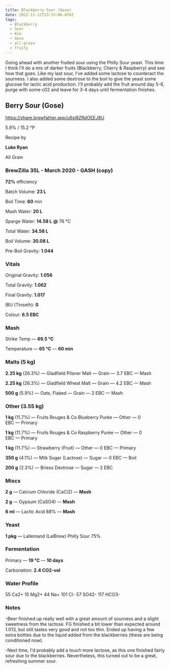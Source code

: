 ```yaml
---
title: Blackberry Sour (Gose)
date: 2022-11-12T13:33:06.876Z
tags:
  - Blackberry
  - Sour
  - Ale
  - Gose
  - all-grain
  - fruity
---
```

Going ahead with another fruited sour using the Philly Sour yeast. This time I think I'll do a mix of darker fruits (Blackberry, Cherry & Raspberry) and see how that goes. Like my last sour, I've added some lactose to counteract the sourness. I also added some dextrose to the boil to give the yeast some glucose for lactic acid production. I'll probably add the fruit around day 5-6, purge with some c02 and leave for 3-4 days until fermentation finishes.

<!--StartFragment-->

## **Berry Sour (Gose)**

<https://share.brewfather.app/u6si9ZRdOEEJ8U>

5.9% / 15.2 °P

Recipe by

**Luke Ryan**

All Grain

### **BrewZilla 35L - March 2020 - GASH (copy)**

**72%** efficiency

Batch Volume: **23 L**

Boil Time: **60** min

Mash Water: **20 L**

Sparge Water: **14.58 L** **@** 76 °C

Total Water: **34.58 L**

Boil Volume: **30.08 L**

Pre-Boil Gravity: **1.044**

### Vitals

Original Gravity: **1.056**

Total Gravity: **1.062**

Final Gravity: **1.017**

IBU (Tinseth): **0**

Colour: **6.5 EBC** 

### Mash

Strike Temp — **69.5 °C**

Temperature — **65 °C** — **60 min**

### Malts **(5 kg)**

**2.25 kg** (26.3%) — Gladfield Pilsner Malt — Grain — 3.7 EBC — Mash

**2.25 kg** (26.3%) — Gladfield Wheat Malt — Grain — 4.2 EBC — Mash

**500 g** (5.9%) — Oats, Flaked — Grain — 2 EBC — Mash

### Other **(3.55 kg)**

**1 kg** (11.7%) — Fruits Rouges & Co Blueberry Purée — Other — 0 EBC — Primary

**1 kg** (11.7%) — Fruits Rouges & Co Raspberry Purée — Other — 0 EBC — Primary

**1 kg** (11.7%) — Strawberry (Fruit) — Other — 0 EBC — Primary

**350 g** (4.1%) — Milk Sugar (Lactose) — Sugar — 0 EBC — Boil

**200 g** (2.3%) — Briess Dextrose — Sugar — 2 EBC

### Miscs

**2 g** — Calcium Chloride (CaCl2) — **Mash**

**2 g** — Gypsum (CaSO4) — **Mash**

**6 ml** — Lactic Acid 88% — **Mash**

### Yeast

**1 pkg** — Lallemand (LalBrew) Philly Sour 75%

### Fermentation

Primary — **19 °C** — **10 days**

Carbonation: **2.4 CO2-vol**

### Water Profile

55 Ca2+
15 Mg2+
44 Na+
101 Cl-
57 SO42-
117 HCO3- 

<!--EndFragment-->

### Notes

\-Beer finished up really well with a great amount of sourness and a slight sweetness from the lactose. FG finished a bit lower than expected around 1.013, but still tastes very good and not too thin. Ended up having a few extra bottles due to the liquid added from the blackberries (these are being conditioned now).

\-Next time, I'd probably add a touch more lactose, as this one finished fairly sour due to the blackberries. Nevertheless, this turned out to be a great, refreshing summer sour.